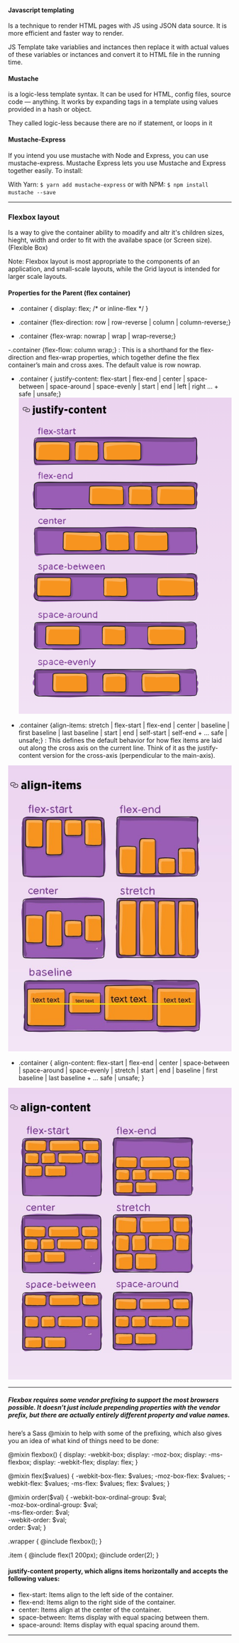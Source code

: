 #### Javascript templating 
Is a technique to render HTML pages with JS using JSON data source. It is more efficient and faster way to render.

JS Template take variablies and inctances then replace it with actual values of these variables or inctances and convert it to HTML file in the running time.


#### Mustache 
is a logic-less template syntax. It can be used for HTML, config files, source code — anything. It works by expanding tags in a template using values provided in a hash or object.

They called logic-less because there are no if statement, or loops in it


#### Mustache-Express
If you intend you use mustache with Node and Express, you can use mustache-express. Mustache Express lets you use Mustache and Express together easily.
To install:

With Yarn:
`$ yarn add mustache-express`
or with NPM:
`$ npm install mustache --save`

---------------------------------------------------------------------------


### Flexbox layout 

Is a way to give the container ability to moadify and altr it's children sizes, hieght, width and order to fit with the availabe space (or Screen size). (Flexible Box)


Note: Flexbox layout is most appropriate to the components of an application, and small-scale layouts, while the Grid layout is intended for larger scale layouts.


#### Properties for the Parent (flex container)
- .container { display: flex; /* or inline-flex */ }

- .container {flex-direction: row | row-reverse | column | column-reverse;}

- .container {flex-wrap: nowrap | wrap | wrap-reverse;}

-.container {flex-flow: column wrap;}  : This is a shorthand for the flex-direction and flex-wrap properties, which together define the flex container’s main and cross axes. The default value is row nowrap.

- .container {  justify-content: flex-start | flex-end | center | space-between | space-around | space-evenly | start | end | left | right ... + safe | unsafe;} 
![](../Images/Justify.png)



- .container {align-items: stretch | flex-start | flex-end | center | baseline | first baseline | last baseline | start | end | self-start | self-end + ... safe | unsafe;} : This defines the default behavior for how flex items are laid out along the cross axis on the current line. Think of it as the justify-content version for the cross-axis (perpendicular to the main-axis).

![](../Images/align.jpg)


- .container {  align-content: flex-start | flex-end | center | space-between | space-around | space-evenly | stretch | start | end | baseline | first baseline | last baseline + ... safe | unsafe; }

![](../Images/content.jpg)

-----------------------------------------------------------



##### Flexbox requires some vendor prefixing to support the most browsers possible. It doesn’t just include prepending properties with the vendor prefix, but there are actually entirely different property and value names. 

here’s a Sass @mixin to help with some of the prefixing, which also gives you an idea of what kind of things need to be done:

@mixin flexbox() {
  display: -webkit-box;
  display: -moz-box;
  display: -ms-flexbox;
  display: -webkit-flex;
  display: flex;
}

@mixin flex($values) {
  -webkit-box-flex: $values;
  -moz-box-flex:  $values;
  -webkit-flex:  $values;
  -ms-flex:  $values;
  flex:  $values;
}

@mixin order($val) {
  -webkit-box-ordinal-group: $val;  
  -moz-box-ordinal-group: $val;     
  -ms-flex-order: $val;     
  -webkit-order: $val;  
  order: $val;
}

.wrapper {
  @include flexbox();
}

.item {
  @include flex(1 200px);
  @include order(2);
}



#### justify-content property, which aligns items horizontally and accepts the following values:

- flex-start: Items align to the left side of the container.
- flex-end: Items align to the right side of the container.
- center: Items align at the center of the container.
- space-between: Items display with equal spacing between them.
- space-around: Items display with equal spacing around them.

--------------------------------------------------------------------------------------------------


